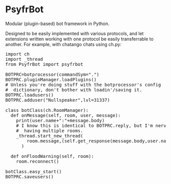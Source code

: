 PsyfrBot
========

Modular (plugin-based) bot framework in Python. 

Designed to be easily implemented with various protocols, and let extensions
written working with one protocol be easily transferrable to another.
For example, with chatango chats using ch.py:

<pre>
import ch
import _thread
from PsyfrBot import psyfrbot

BOTPRC=botprocessor(commandSym=".")
BOTPRC.pluginManager.loadPlugins()
# Unless you're doing stuff with the botprocessor's config
#  dictionary, don't bother with loadin'/saving it.
BOTPRC.loadusers()
BOTPRC.adduser("Nullspeaker",lvl=31337)

class botClass(ch.RoomManager):
  def onMessage(self, room, user, message):
    print(user.name+":"+message.body)
    # I know this is identical to BOTPRC.reply, but I'm nervous about
    #  having multiple rooms. 
    _thread.start_new_thread(
        room.message,(self.get_response(message.body,user.name),)
      )
  
  def onFloodWarning(self, room):
    room.reconnect()

botClass.easy_start()
BOTPRC.saveusers()
</pre>